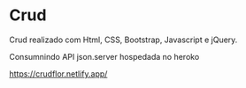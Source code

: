 # Crud

Crud realizado com Html, CSS, Bootstrap, Javascript e jQuery.

Consumnindo API json.server hospedada no heroko 

https://crudflor.netlify.app/
